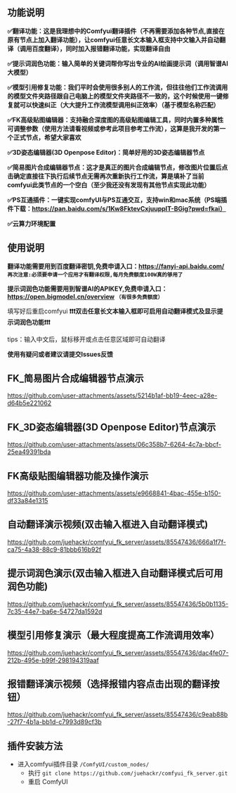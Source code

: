## 功能说明

**✅翻译功能：这是我理想中的Comfyui翻译插件（不再需要添加各种节点,直接在原有节点上加入翻译功能），让comfyui任意长文本输入框支持中文输入并自动翻译（调用百度翻译），同时加入报错翻译功能，实现翻译自由**

**✅提示词润色功能：输入简单的关键词帮你写出专业的AI绘画提示词（调用智谱AI大模型）**

**✅模型引用修复功能：我们平时会使用很多别人的工作流，但往往他们工作流调用的模型文件夹路径跟自己电脑上的模型文件夹路径不一致的，这个时候使用一键修复就可以快速纠正（大大提升工作流模型调用纠正效率）（基于模型名称匹配）**

**✅FK高级贴图编辑器：支持融合深度图的高级贴图编辑工具，同时内置多种属性可调整参数（使用方法请看视频或参考此项目参考工作流），这算是我开发的第一个正式节点，希望大家喜欢**

**✅3D姿态编辑器(3D Openpose Editor)：简单好用的3D姿态编辑器节点**

**✅简易图片合成编辑器节点：这才是真正的图片合成编辑节点，修改图片位置后点击确定直接往下执行后续节点无需再次重新执行工作流，算是填补了当前comfyui此类节点的一个空白（至少我还没有发现有其他节点实现此功能）**

**✅PS互通插件：一键实现comfyUI与PS互通交互，支持win和mac系统（PS端插件下载：https://pan.baidu.com/s/1Kw8FktevCxjuuppIT-BGig?pwd=fkai）**

**✅云算力环境配置**

## 使用说明

**翻译功能需要用到百度翻译密钥,免费申请入口：https://fanyi-api.baidu.com/ `再次注意:必须要申请一个应用才有翻译权限,每月免费额度100W真的够用了`**

**提示词润色功能需要用到智谱AI的APIKEY,免费申请入口：https://open.bigmodel.cn/overview `（有很多免费额度）`**

填写好后重启comfyui **❗❗❗双击任意长文本输入框即可启用自动翻译模式及显示提示词润色功能❗❗❗**

tips：输入中文后，鼠标移开或点击任意区域即可自动翻译

**使用有疑问或者建议请提交Issues反馈**

## FK_简易图片合成编辑器节点演示

https://github.com/user-attachments/assets/5214b1af-bb19-4eec-a28e-d64b5e221062

## FK_3D姿态编辑器(3D Openpose Editor)节点演示

https://github.com/user-attachments/assets/06c358b7-6264-4c7a-bbcf-25ea49391bda

## FK高级贴图编辑器功能及操作演示

https://github.com/user-attachments/assets/e9668841-4bac-455e-b150-df33a84e1315

## 自动翻译演示视频(双击输入框进入自动翻译模式)

https://github.com/juehackr/comfyui_fk_server/assets/85547436/666a1f7f-ca75-4a38-88c9-81bbb616b92f

## 提示词润色演示(双击输入框进入自动翻译模式后可用润色功能)

https://github.com/juehackr/comfyui_fk_server/assets/85547436/5b0b1135-7c35-44e7-ba6e-54727da1592d

## 模型引用修复演示（最大程度提高工作流调用效率）

https://github.com/juehackr/comfyui_fk_server/assets/85547436/dac4fe07-212b-495e-b99f-298194319aaf

## 报错翻译演示视频（选择报错内容点击出现的翻译按钮）

https://github.com/juehackr/comfyui_fk_server/assets/85547436/c9eab88b-27f7-4b1a-bb1d-c7993d89cf3b

## 插件安装方法

- 进入comfyui插件目录 `/ComfyUI/custom_nodes/` 
  - 执行 `git clone https://github.com/juehackr/comfyui_fk_server.git`
  - 重启 ComfyUI




